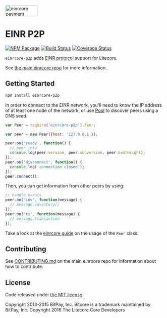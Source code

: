 <img src="http://bitcore.io/css/images/bitcore-p2p.svg" alt="einrcore payment protocol" height="35" width="102">

EINR P2P
=======

[![NPM Package](https://img.shields.io/npm/v/einrcore-p2p.svg?style=flat-square)](https://www.npmjs.org/package/einrcore-p2p)
[![Build Status](https://img.shields.io/travis/einr-project/einrcore-p2p.svg?branch=master&style=flat-square)](https://travis-ci.org/einr-project/einrcore-p2p)
[![Coverage Status](https://img.shields.io/coveralls/einr-project/einrcore-p2p.svg?style=flat-square)](https://coveralls.io/r/einr-project/einrcore-p2p?branch=master)

`einrcore-p2p` adds [EINR protocol](https://en.bitcoin.it/wiki/Protocol_documentation) support for Litecore.

See [the main einrcore repo](https://github.com/einr-project/einrcore) for more information.

## Getting Started

```sh
npm install einrcore-p2p
```
In order to connect to the EINR network, you'll need to know the IP address of at least one node of the network, or use [Pool](/docs/pool.md) to discover peers using a DNS seed.

```javascript
var Peer = require('einrcore-p2p').Peer;

var peer = new Peer({host: '127.0.0.1'});

peer.on('ready', function() {
  // peer info
  console.log(peer.version, peer.subversion, peer.bestHeight);
});
peer.on('disconnect', function() {
  console.log('connection closed');
});
peer.connect();
```

Then, you can get information from other peers by using:

```javascript
// handle events
peer.on('inv', function(message) {
  // message.inventory[]
});
peer.on('tx', function(message) {
  // message.transaction
});
```

Take a look at the [einrcore guide](http://einrcore.io/guide/peer.html) on the usage of the `Peer` class.

## Contributing

See [CONTRIBUTING.md](https://github.com/einr-project/einrcore/blob/master/CONTRIBUTING.md) on the main einrcore repo for information about how to contribute.

## License

Code released under [the MIT license](https://github.com/einr-project/einrcore/blob/master/LICENSE).

Copyright 2013-2015 BitPay, Inc. Bitcore is a trademark maintained by BitPay, Inc.
Copyright 2016 The Litecore Core Developers
